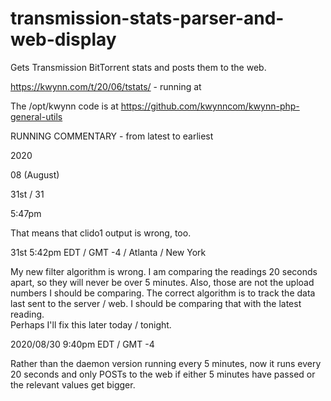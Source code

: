 # transmission-stats-parser-and-web-display
Gets Transmission BitTorrent stats and posts them to the web.

https://kwynn.com/t/20/06/tstats/  - running at

The /opt/kwynn code is at  https://github.com/kwynncom/kwynn-php-general-utils

RUNNING COMMENTARY - from latest to earliest

2020

08 (August)

31st / 31

5:47pm

That means that clido1 output is wrong, too.


31st 5:42pm EDT / GMT -4 / Atlanta / New York

My new filter algorithm is wrong.  I am comparing the readings 20 seconds apart, so they will never be over 5 minutes.  Also, those are not the upload 
numbers I should be comparing.  The correct algorithm is to track the data last sent to the server / web.  I should be comparing that with the latest reading.  
Perhaps I'll fix this later today / tonight.


2020/08/30 9:40pm EDT / GMT -4

Rather than the daemon version running every 5 minutes, now it runs every 20 seconds and only POSTs to the web if either 5 minutes have passed or 
the relevant values get bigger.
